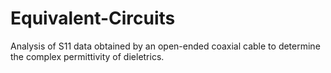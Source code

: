 # Equivalent-Circuits
Analysis of S11 data obtained by an open-ended coaxial cable to determine the complex permittivity of dieletrics.
